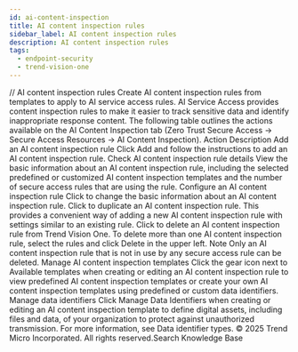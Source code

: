 ```yaml
---
id: ai-content-inspection
title: AI content inspection rules
sidebar_label: AI content inspection rules
description: AI content inspection rules
tags:
  - endpoint-security
  - trend-vision-one
---
```


/*<![CDATA[*/ $('#title').html($('meta[name=map-description]').attr('content')); /*]]>*/ AI content inspection rules Create AI content inspection rules from templates to apply to AI service access rules. AI Service Access provides content inspection rules to make it easier to track sensitive data and identify inappropriate response content. The following table outlines the actions available on the AI Content Inspection tab (Zero Trust Secure Access → Secure Access Resources → AI Content Inspection). Action Description Add an AI content inspection rule Click Add and follow the instructions to add an AI content inspection rule. Check AI content inspection rule details View the basic information about an AI content inspection rule, including the selected predefined or customized AI content inspection templates and the number of secure access rules that are using the rule. Configure an AI content inspection rule Click to change the basic information about an AI content inspection rule. Click to duplicate an AI content inspection rule. This provides a convenient way of adding a new AI content inspection rule with settings similar to an existing rule. Click to delete an AI content inspection rule from Trend Vision One. To delete more than one AI content inspection rule, select the rules and click Delete in the upper left. Note Only an AI content inspection rule that is not in use by any secure access rule can be deleted. Manage AI content inspection templates Click the gear icon next to Available templates when creating or editing an AI content inspection rule to view predefined AI content inspection templates or create your own AI content inspection templates using predefined or custom data identifiers. Manage data identifiers Click Manage Data Identifiers when creating or editing an AI content inspection template to define digital assets, including files and data, of your organization to protect against unauthorized transmission. For more information, see Data identifier types. © 2025 Trend Micro Incorporated. All rights reserved.Search Knowledge Base